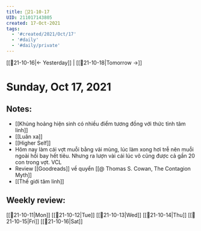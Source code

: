 ```yaml
---
title: 📝21-10-17
UID: 211017143805
created: 17-Oct-2021
tags:
  - '#created/2021/Oct/17'
  - '#daily'
  - '#daily/private'
---
```

[[📝21-10-16|<- Yesterday]] | [[📝21-10-18|Tomorrow ->]]
# Sunday, Oct 17, 2021

## Notes:
- [[Khủng hoảng hiện sinh có nhiều điểm tương đồng với thức tỉnh tâm linh]]
- [[Luân xa]]
- [[Higher Self]]
- Hôm nay làm cái vợt muỗi bằng vải mùng, lúc làm xong hơi trễ nên muỗi ngoài hồi bay hết tiêu. Nhưng ra lượn vài cái lúc vô cũng được cả gần 20 con trong vợt. VCL
- Review [[Goodreads]] về quyển [[@ Thomas S. Cowan, The Contagion Myth]]
- [[Thế giới tâm linh]]

## Weekly review:
[[📝21-10-11|Mon]]
[[📝21-10-12|Tue]]
[[📝21-10-13|Wed]]
[[📝21-10-14|Thu]]
[[📝21-10-15|Fri]]
[[📝21-10-16|Sat]]
